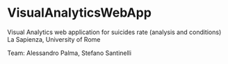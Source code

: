 # VisualAnalyticsWebApp
Visual Analytics web application for suicides rate (analysis and conditions)
La Sapienza, University of Rome

Team: Alessandro Palma, Stefano Santinelli
